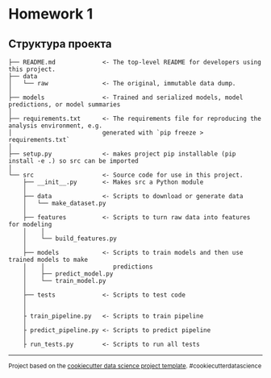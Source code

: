 Homework 1
==============================

Структура проекта
------------

    ├── README.md             <- The top-level README for developers using this project.
    ├── data
    │   └── raw               <- The original, immutable data dump.
    │
    ├── models                <- Trained and serialized models, model predictions, or model summaries
    │
    ├── requirements.txt      <- The requirements file for reproducing the analysis environment, e.g.
    │                         generated with `pip freeze > requirements.txt`
    │
    ├── setup.py              <- makes project pip installable (pip install -e .) so src can be imported
    │
    └── src                   <- Source code for use in this project.
        ├── __init__.py       <- Makes src a Python module
        │
        ├── data              <- Scripts to download or generate data
        │   └── make_dataset.py
        │
        ├── features          <- Scripts to turn raw data into features for modeling
        │    │
        │    └── build_features.py
        │
        ├── models            <- Scripts to train models and then use trained models to make
        │    │                   predictions
        │    ├── predict_model.py
        │    └── train_model.py
        │
        ├── tests             <- Scripts to test code 
        │
        │
        ├ train_pipeline.py   <- Scripts to train pipeline
        │
        ├ predict_pipeline.py <- Scripts to predict pipeline
        │
        ├ run_tests.py        <- Scripts to run all tests


--------

<p><small>Project based on the <a target="_blank" href="https://drivendata.github.io/cookiecutter-data-science/">cookiecutter data science project template</a>. #cookiecutterdatascience</small></p>
